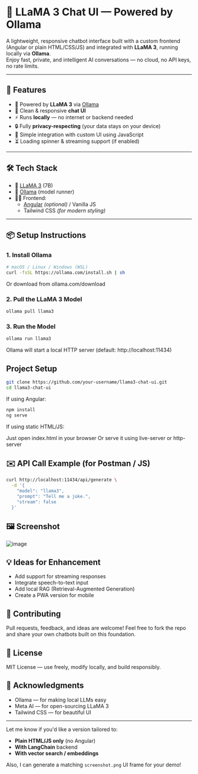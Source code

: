 # 🦙 LLaMA 3 Chat UI — Powered by Ollama

A lightweight, responsive chatbot interface built with a custom frontend (Angular or plain HTML/CSS/JS) and integrated with **LLaMA 3**, running locally via **Ollama**.  
Enjoy fast, private, and intelligent AI conversations — no cloud, no API keys, no rate limits.

---

## 🚀 Features

- 🧠 Powered by **LLaMA 3** via [Ollama](https://ollama.com/)
- 💬 Clean & responsive **chat UI**
- ⚡ Runs **locally** — no internet or backend needed
- 🔒 Fully **privacy-respecting** (your data stays on your device)
- 🧩 Simple integration with custom UI using JavaScript
- ⏳ Loading spinner & streaming support (if enabled)

---

## 🛠️ Tech Stack

- 🦙 [LLaMA 3](https://ollama.com/library/llama3) (7B)
- 🧱 [Ollama](https://ollama.com) (model runner)
- 🧑‍💻 Frontend: 
  - [Angular](https://angular.io) *(optional)* / Vanilla JS
  - Tailwind CSS *(for modern styling)*

---

## 📦 Setup Instructions

### 1. Install Ollama
```bash
# macOS / Linux / Windows (WSL)
curl -fsSL https://ollama.com/install.sh | sh
```
Or download from ollama.com/download
### 2. Pull the LLaMA 3 Model
```bash
ollama pull llama3
```
### 3. Run the Model
```bash
ollama run llama3
```
Ollama will start a local HTTP server (default: http://localhost:11434)

## Project Setup
```bash
git clone https://github.com/your-username/llama3-chat-ui.git
cd llama3-chat-ui
```
If using Angular:
```bash
npm install
ng serve
```
If using static HTML/JS:

Just open index.html in your browser
Or serve it using live-server or http-server

## ✉️ API Call Example (for Postman / JS)
```bash
curl http://localhost:11434/api/generate \
  -d '{
    "model": "llama3",
    "prompt": "Tell me a joke.",
    "stream": false
  }'
```
## 🖼️ Screenshot

![image](https://github.com/user-attachments/assets/2fd523a3-7d68-4a7d-b6af-86ceb9994007)

## 💡 Ideas for Enhancement
 - Add support for streaming responses
 - Integrate speech-to-text input
 - Add local RAG (Retrieval-Augmented Generation)
 - Create a PWA version for mobile

## 🤝 Contributing
Pull requests, feedback, and ideas are welcome!
Feel free to fork the repo and share your own chatbots built on this foundation.

## 📄 License
MIT License — use freely, modify locally, and build responsibly.

## 🙌 Acknowledgments
- Ollama — for making local LLMs easy
- Meta AI — for open-sourcing LLaMA 3
- Tailwind CSS — for beautiful UI


---

Let me know if you'd like a version tailored to:
- **Plain HTML/JS only** (no Angular)
- **With LangChain** backend
- **With vector search / embeddings**

Also, I can generate a matching `screenshot.png` UI frame for your demo!

